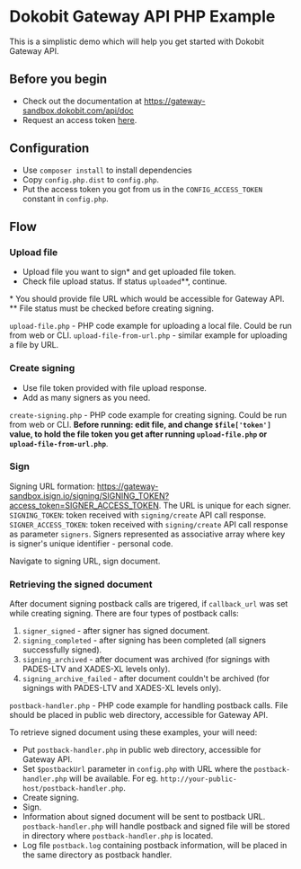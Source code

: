 # Dokobit Gateway API PHP Example

This is a simplistic demo which will help you get started with Dokobit Gateway API.

## Before you begin
- Check out the documentation at https://gateway-sandbox.dokobit.com/api/doc
- Request an access token [here](https://www.dokobit.com/developers/request-token).

## Configuration
- Use `composer install` to install dependencies
- Copy `config.php.dist` to `config.php`.
- Put the access token you got from us in the `CONFIG_ACCESS_TOKEN` constant in `config.php`.

## Flow

### Upload file
- Upload file you want to sign* and get uploaded file token.
- Check file upload status. If status `uploaded`\*\*, continue.

\* You should provide file URL which would be accessible for Gateway API.
\*\* File status must be checked before creating signing.

`upload-file.php` - PHP code example for uploading a local file. Could be run from web or CLI.
`upload-file-from-url.php` - similar example for uploading a file by URL.

### Create signing
- Use file token provided with file upload response.
- Add as many signers as you need.

`create-signing.php` - PHP code example for creating signing. Could be run from web or CLI. **Before running: edit file, and change `$file['token']` value, to hold the file token you get after running `upload-file.php` or `upload-file-from-url.php`**.

### Sign
Signing URL formation: https://gateway-sandbox.isign.io/signing/SIGNING_TOKEN?access_token=SIGNER_ACCESS_TOKEN.
The URL is unique for each signer.
`SIGNING_TOKEN`: token received with `signing/create` API call response.
`SIGNER_ACCESS_TOKEN`: token received with `signing/create` API call response as parameter `signers`.
Signers represented as associative array where key is signer's unique identifier - personal code.

Navigate to signing URL, sign document.


### Retrieving the signed document
After document signing postback calls are trigered, if
`callback_url` was set while creating signing.
There are four types of postback calls:

1. `signer_signed` - after signer has signed document.
2. `signing_completed` - after signing has been completed (all signers successfully signed).
3. `signing_archived` - after document was archived (for signings with PADES-LTV and XADES-XL levels only).
3. `signing_archive_failed` - after document couldn't be archived (for signings with PADES-LTV and XADES-XL levels only).

`postback-handler.php` - PHP code example for handling postback calls.
File should be placed in public web directory, accessible for Gateway API.

To retrieve signed document using these examples, your will need:

- Put `postback-handler.php` in public web directory, accessible for Gateway API.
- Set `$postbackUrl` parameter in `config.php` with URL where the `postback-handler.php` will be available. For eg. `http://your-public-host/postback-handler.php`.
- Create signing.
- Sign.
- Information about signed document will be sent to postback URL. `postback-handler.php` will handle postback and signed file will be stored in directory where `postback-handler.php` is located.
- Log file `postback.log` containing postback information, will be placed in the same directory as postback handler.
